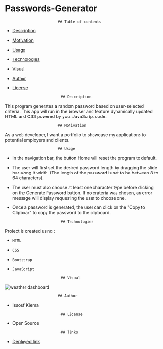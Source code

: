 # Passwords-Generator


                            ## Table of contents

- [Description](#Description)
- [Motivation](#Motivation)
- [Usage](#Usage)
- [Technologies](#Technologies)
- [Visual](#Visual)
- [Author](#Author)
- [License](#License)

                            ## Description
This  program generates a random password based on user-selected criteria. This app will run in the browser and feature dynamically updated HTML and CSS powered by your JavaScript code.

                            ## Motivation
As a web developer, I want a portfolio to showcase my applications to potential employers and clients.

                            ## Usage            
* In the navigation bar, the button Home will reset the program to default.
* The user will first set the desired password length by dragging the slide bar along it width.
(The length of the password is set to be between 8 to 64 characters).
* The user must also choose at least one character type before clicking on the Generate Password button.
If no crateria was chosen, an error message will display requesting the user to choose one.
* Once a password is generated, the user can click on the "Copy to Clipboar" to copy the password to the clipboard.
                           
                            ## Technologies

Project is created using :

- `HTML`
- `CSS`
- `Bootstrap`
- `JavaScript`

                            ## Visual
![weather dashboard](./assets/Passwords-Generator.gif)

                            ## Author

- Issouf Kiema

                            ## License

- Open Source

                            ## links

- [Deployed link](https://walybi.github.io/Passwords-Generator/)